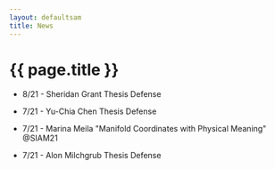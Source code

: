```yaml
---
layout: defaultsam
title: News
---
```


{{ page.title }}
================

- 8/21 - Sheridan Grant Thesis Defense

- 7/21 - Yu-Chia Chen Thesis Defense

- 7/21 - Marina Meila "Manifold Coordinates with Physical Meaning" @SIAM21

- 7/21 - Alon Milchgrub Thesis Defense
